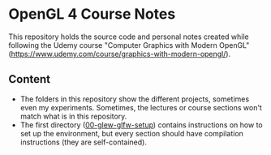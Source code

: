 # OpenGL 4 Course Notes

This repository holds the source code and personal notes created while following the Udemy course "Computer Graphics with Modern OpenGL" (https://www.udemy.com/course/graphics-with-modern-opengl/).

## Content
- The folders in this repository show the different projects, sometimes even my experiments. Sometimes, the lectures or course sections won't match what is in this repository.
- The first directory ([00-glew-glfw-setup](./00-glew-glfw-setup/)) contains instructions on how to set up the environment, but every section should have compilation instructions (they are self-contained).

